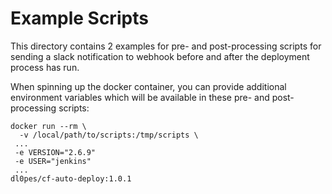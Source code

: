 # Example Scripts

This directory contains 2 examples for pre- and post-processing scripts for sending a slack notification to webhook before and after the deployment process has run.

When spinning up the docker container, you can provide additional environment variables which will be available in these pre- and post-processing scripts:

```
docker run --rm \
  -v /local/path/to/scripts:/tmp/scripts \
 ...
 -e VERSION="2.6.9"
 -e USER="jenkins"
 ...
dl0pes/cf-auto-deploy:1.0.1

```
